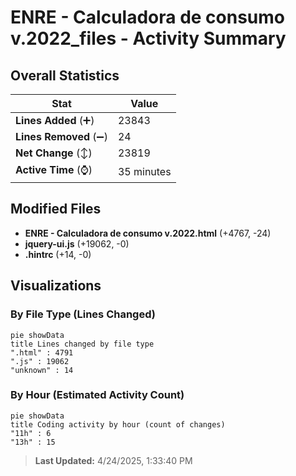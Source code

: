 # ENRE - Calculadora de consumo v.2022_files - Activity Summary 

## Overall Statistics

| Stat                   | Value                                                             |
| ---------------------- | ----------------------------------------------------------------- |
| **Lines Added** (➕)   | 23843                                          |
| **Lines Removed** (➖) | 24                                        |
| **Net Change** (↕)    | 23819                |
| **Active Time** (⌚)   | 35 minutes |


## Modified Files
- **ENRE - Calculadora de consumo v.2022.html** (+4767, -24)
- **jquery-ui.js** (+19062, -0)
- **.hintrc** (+14, -0)

## Visualizations

### By File Type (Lines Changed)

```mermaid
pie showData
title Lines changed by file type
".html" : 4791
".js" : 19062
"unknown" : 14
```

### By Hour (Estimated Activity Count)

```mermaid
pie showData
title Coding activity by hour (count of changes)
"11h" : 6
"13h" : 15
```


> **Last Updated:** 4/24/2025, 1:33:40 PM